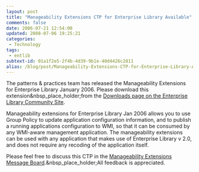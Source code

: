 ```yaml
---
layout: post
title: "Manageability Extensions CTP for Enterprise Library Available"
comments: false
date: 2006-07-21 12:54:00
updated: 2008-07-06 19:25:21
categories:
 - Technology
tags:
 - entlib
subtext-id: 01a1f2e5-2f4b-4d39-9b1e-40d4426c2811
alias: /blog/post/Manageability-Extensions-CTP-for-Enterprise-Library-Available.aspx
---
```



The patterns & practices team has released the Manageability Extensions for Enterprise Library January 2006. Please download this extension&nbsp_place_holder;from the [Downloads page on the Enterprise Library Community Site](http://www.gotdotnet.com/codegallery/releases/viewuploads.aspx?id=295a464a-6072-4e25-94e2-91be63527327). 

Manageability extensions for Enterprise Library Jan 2006 allows you to use Group Policy to update application configuration information, and to publish a running applications configuration to WMI, so that it can be consumed by any WMI-aware management application. The manageability extensions can be used with any application that makes use of Enterprise Library v 2.0, and does not require any recoding of the application itself. 

Please feel free to discuss this CTP in the [Manageability Extensions Message Board](http://www.gotdotnet.com/codegallery/messageboard/home.aspx?id=295a464a-6072-4e25-94e2-91be63527327&mbid=f4e70832-7e17-4e1b-87de-fbc8fe7b22cb).&nbsp_place_holder;All feedback is appreciated. 
